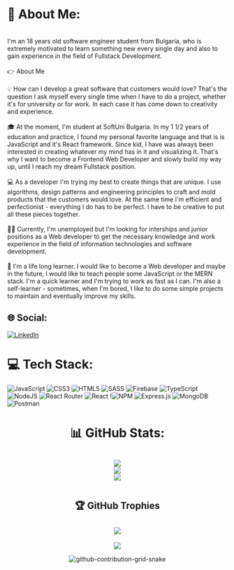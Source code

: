 # 💫 About Me:
<br>I'm an 18 years old software engineer student from Bulgaria, who is extremely motivated to learn something new every single day and also to gain experience in the field of Fullstack Development.
<br>
<br>👉 About Me<br>
<br>💡 How can I develop a great software that customers would love? That's the question I ask myself every single time when I have to do а project, whether it's for university or for work. In each case it has come down to creativity and experience.<br>
<br>🎓 At the moment, I'm student at SoftUni Bulgaria. In my 1 1/2 years of education and practice, I found my personal favorite language and that is is JavaScript and it's React framework. Since kid, I have was always been interested in creating whatever my mind has in it and visualizing it. That's why I want to become a Frontend Web Developer and slowly build my way up, until I reach my dream Fullstack position.<br>
<br>💻 As a developer I'm trying my best to create things that are unique. I use algorithms, design patterns and engineering principles to craft and mold products that the customers would love. At the same time I'm efficient and perfectionist - everything I do has to be perfect. I have to be creative to put all these pieces together.<br>
<br>👨‍💻 Currently, I'm unemployed but I'm looking for interships and junior positions as a Web developer to get the necessary knowledge and work experience in the field of information technologies and software development.<br>
<br>👑 I'm a life long learner. I would like to become a Web developer and maybe in the future, I would like to teach people some JavaScript or the MERN stack. I'm a quick learner and I'm trying to work as fast as I can. I'm also a self-learner - sometimes, when I'm bored, I like to do some simple projects to maintain and eventually improve my skills.<br>


## 🌐 Social:
[![LinkedIn](https://img.shields.io/badge/LinkedIn-%230077B5.svg?logo=linkedin&logoColor=white)](https://www.linkedin.com/in/vasil-vasilev-28621b178/)

# 💻 Tech Stack:
![JavaScript](https://img.shields.io/badge/javascript-%23323330.svg?style=for-the-badge&logo=javascript&logoColor=%23F7DF1E) ![CSS3](https://img.shields.io/badge/css3-%231572B6.svg?style=for-the-badge&logo=css3&logoColor=white) ![HTML5](https://img.shields.io/badge/html5-%23E34F26.svg?style=for-the-badge&logo=html5&logoColor=white) ![SASS](https://img.shields.io/badge/sass-%23ff69b4.svg?style=for-the-badge&logo=sass&logoColor=white) ![Firebase](https://img.shields.io/badge/firebase-%23039BE5.svg?style=for-the-badge&logo=firebase) ![TypeScript](https://img.shields.io/badge/typescript-%23007ACC.svg?style=for-the-badge&logo=typescript&logoColor=white) ![NodeJS](https://img.shields.io/badge/node.js-6DA55F?style=for-the-badge&logo=node.js&logoColor=white) ![React Router](https://img.shields.io/badge/React_Router-CA4245?style=for-the-badge&logo=react-router&logoColor=white) ![React](https://img.shields.io/badge/react-%2320232a.svg?style=for-the-badge&logo=react&logoColor=%2361DAFB) !![NPM](https://img.shields.io/badge/NPM-%23000000.svg?style=for-the-badge&logo=npm&logoColor=white) ![Express.js](https://img.shields.io/badge/express.js-%23404d59.svg?style=for-the-badge&logo=express&logoColor=%2361DAFB) ![MongoDB](https://img.shields.io/badge/MongoDB-%234ea94b.svg?style=for-the-badge&logo=mongodb&logoColor=white) ![Postman](https://img.shields.io/badge/Postman-FF6C37?style=for-the-badge&logo=postman&logoColor=white) 
<div align="center">

# 📊 GitHub Stats:
<div style="display:inline-block;width:50%;">
  
![](https://github-readme-stats.vercel.app/api?username=Boyan253&theme=dark&hide_border=false&include_all_commits=true&count_private=true)<br/>
![](https://github-readme-streak-stats.herokuapp.com/?user=Boyan253&theme=dark&hide_border=false)<br/>
![](https://github-readme-stats.vercel.app/api/top-langs/?username=Boyan253&theme=dark&hide_border=false&include_all_commits=true&count_private=true&layout=compact)

</div>

## 🏆 GitHub Trophies
![](https://github-profile-trophy.vercel.app/?username=Boyan253&theme=radical&no-frame=false&no-bg=true&margin-w=4)
---
[![](https://visitcount.itsvg.in/api?id=Boyan253&icon=0&color=0)](https://visitcount.itsvg.in)

<!-- Proudly created with GPRM ( https://gprm.itsvg.in ) -->
![github-contribution-grid-snake](https://user-images.githubusercontent.com/97385003/207389019-23943b5c-2f69-4799-ac69-3d2a3765444e.gif)
</div>

  
